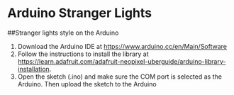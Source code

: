 # Arduino Stranger Lights
##Stranger lights style on the Arduino
1. Download the Arduino IDE at https://www.arduino.cc/en/Main/Software
2. Follow the instructions to install the library at https://learn.adafruit.com/adafruit-neopixel-uberguide/arduino-library-installation.
3. Open the sketch (.ino) and make sure the COM port is selected as the Arduino. Then upload the sketch to the Arduino
